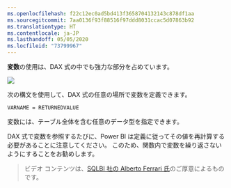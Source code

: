 ```yaml
---
ms.openlocfilehash: f22c12ec0ad5bd413f3658704132143c878df1aa
ms.sourcegitcommit: 7aa0136f93f88516f97ddd8031ccac5d07863b92
ms.translationtype: HT
ms.contentlocale: ja-JP
ms.lasthandoff: 05/05/2020
ms.locfileid: "73799967"
---
```

**変数**の使用は、DAX 式の中でも強力な部分を占めています。

![](media/7-4-dax-expressions/dax-variables_1.png)

次の構文を使用して、DAX 式の任意の場所で変数を定義できます。

    VARNAME = RETURNEDVALUE

変数には、テーブル全体を含む任意のデータ型を指定できます。

DAX 式で変数を参照するたびに、Power BI は定義に従ってその値を再計算する必要があることに注意してください。 このため、関数内で変数を繰り返さないようにすることをお勧めします。

> ビデオ コンテンツは、[SQLBI 社の Alberto Ferrari 氏](https://www.sqlbi.com/learning-dax)のご厚意によるものです。
> 
> 

